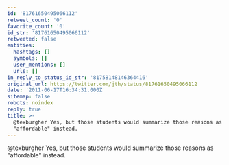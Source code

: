 ```yaml
---
id: '81761650495066112'
retweet_count: '0'
favorite_count: '0'
id_str: '81761650495066112'
retweeted: false
entities:
  hashtags: []
  symbols: []
  user_mentions: []
  urls: []
in_reply_to_status_id_str: '81758148146364416'
original_url: https://twitter.com/jth/status/81761650495066112
date: '2011-06-17T16:34:31.000Z'
sitemap: false
robots: noindex
reply: true
title: >-
  @texburgher Yes, but those students would summarize those reasons as
  "affordable" instead.
---
```


@texburgher Yes, but those students would summarize those reasons as "affordable" instead.